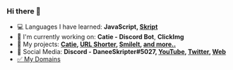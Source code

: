 ### Hi there 👋

- 💻 Languages I have learned: **JavaScript, [Skript](https://github.com/SkriptLang/Skript/releases)**
- 🤖 I'm currently working on: **Catie - Discord Bot**, **ClickImg**
- 📜 My projects: **[Catie](https://catiebot.tk), [URL Shorter](https://link.daneeskripter.xyz), [SmileIt](https://smileit.tk), [and more..](https://docs.daneeskripter.xyz)**
- 📝 Social Media: **Discord - DaneeSkripter#5027, [YouTube](https://www.youtube.com/channel/UCxTOrij6xoT7gMW9LPdzekg), [Twitter](https://twitter.com/DaneeSkripter), [Web](https://daneeskripter.xyz)**
- [✅ My Domains](https://github.com/daneeskripter/domainlist)
